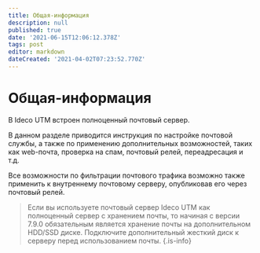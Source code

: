 ```yaml
---
title: Общая-информация
description: null
published: true
date: '2021-06-15T12:06:12.378Z'
tags: post
editor: markdown
dateCreated: '2021-04-02T07:23:52.770Z'
---
```


# Общая-информация

В Ideco UTM встроен полноценный почтовый сервер.

В данном разделе приводится инструкция по настройке почтовой службы, а также по применению дополнительных возможностей, таких как web-почта, проверка на спам, почтовый релей, переадресация и т.д.

Все возможности по фильтрации почтового трафика возможно также применить к внутреннему почтовому серверу, опубликовав его через почтовый релей.

> Если вы используете почтовый сервер Ideco UTM как полноценный сервер с хранением почты, то начиная с версии 7.9.0 обязательным является хранение почты на дополнительном HDD/SSD диске. Подключите дополнительный жесткий диск к серверу перед использованием почты. {.is-info}

